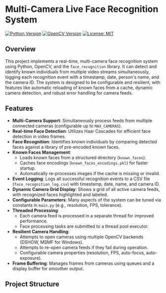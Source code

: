 # Multi-Camera Live Face Recognition System

[![Python Version](https://img.shields.io/badge/python-3.x-blue.svg)](https://www.python.org/)
[![OpenCV Version](https://img.shields.io/badge/opencv-4.8.1-green.svg)](https://opencv.org/)
[![License: MIT](https://img.shields.io/badge/License-MIT-yellow.svg)](https://opensource.org/licenses/MIT)

## Overview

This project implements a real-time, multi-camera face recognition system using Python, OpenCV, and the `face_recognition` library. It can detect and identify known individuals from multiple video streams simultaneously, logging each recognition event with a timestamp, date, person's name, and the camera ID. The system is designed to be configurable and resilient, with features like automatic reloading of known faces from a cache, dynamic camera detection, and robust error handling for camera feeds.

## Features

* **Multi-Camera Support**: Simultaneously process feeds from multiple connected cameras (configurable up to `MAX_CAMERAS`).
* **Real-time Face Detection**: Utilizes Haar Cascades for efficient face detection in video frames.
* **Face Recognition**: Identifies known individuals by comparing detected faces against a library of pre-encoded known faces.
* **Known Faces Management**:
    * Loads known faces from a structured directory (`known_faces`).
    * Caches face encodings (`known_faces_encodings.pkl`) for faster startup.
    * Automatically re-processes images if the cache is missing or invalid.
* **Event Logging**: Logs all successful recognition events to a CSV file (`face_recognition_log.csv`) with timestamp, date, name, and camera ID.
* **Dynamic Camera Grid Display**: Shows a grid of all active camera feeds, with recognized faces highlighted and labeled.
* **Configurable Parameters**: Many aspects of the system can be tuned via constants in `main.py` (e.g., resolution, FPS, tolerance).
* **Threaded Processing**:
    * Each camera feed is processed in a separate thread for improved performance.
    * Face processing tasks are submitted to a thread pool executor.
* **Resilient Camera Handling**:
    * Attempts to open cameras using multiple OpenCV backends (DSHOW, MSMF for Windows).
    * Attempts to re-open camera feeds if they fail during operation.
    * Configurable camera properties (resolution, FPS, auto-focus, auto-exposure).
* **Frame Buffering**: Manages frames from cameras using queues and a display buffer for smoother output.

## Project Structure
